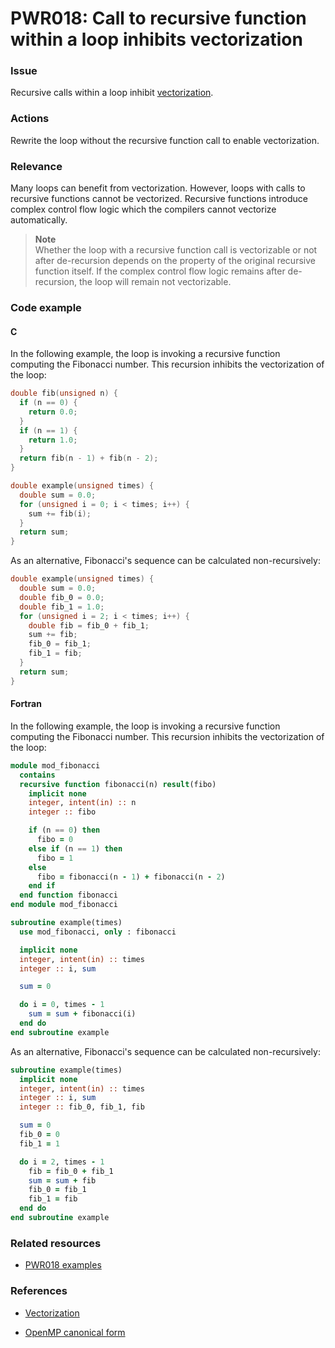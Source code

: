 # PWR018: Call to recursive function within a loop inhibits vectorization

### Issue

Recursive calls within a loop inhibit
[vectorization](../../Glossary/Vectorization.md).

### Actions

Rewrite the loop without the recursive function call to enable vectorization.

### Relevance

Many loops can benefit from vectorization. However, loops with calls to
recursive functions cannot be vectorized. Recursive functions introduce complex
control flow logic which the compilers cannot vectorize automatically.

>**Note**  
>Whether the loop with a recursive function call is vectorizable or not after
>de-recursion depends on the property of the original recursive function itself.
>If the complex control flow logic remains after de-recursion, the loop will
>remain not vectorizable.

### Code example

#### C

In the following example, the loop is invoking a recursive function computing
the Fibonacci number. This recursion inhibits the vectorization of the loop:

```c
double fib(unsigned n) {
  if (n == 0) {
    return 0.0;
  }
  if (n == 1) {
    return 1.0;
  }
  return fib(n - 1) + fib(n - 2);
}

double example(unsigned times) {
  double sum = 0.0;
  for (unsigned i = 0; i < times; i++) {
    sum += fib(i);
  }
  return sum;
}
```

As an alternative, Fibonacci's sequence can be calculated non-recursively:

```c
double example(unsigned times) {
  double sum = 0.0;
  double fib_0 = 0.0;
  double fib_1 = 1.0;
  for (unsigned i = 2; i < times; i++) {
    double fib = fib_0 + fib_1;
    sum += fib;
    fib_0 = fib_1;
    fib_1 = fib;
  }
  return sum;
}
```

#### Fortran

In the following example, the loop is invoking a recursive function computing
the Fibonacci number. This recursion inhibits the vectorization of the loop:

```f90
module mod_fibonacci
  contains
  recursive function fibonacci(n) result(fibo)
    implicit none
    integer, intent(in) :: n
    integer :: fibo

    if (n == 0) then
      fibo = 0
    else if (n == 1) then
      fibo = 1
    else
      fibo = fibonacci(n - 1) + fibonacci(n - 2)
    end if
  end function fibonacci
end module mod_fibonacci

subroutine example(times)
  use mod_fibonacci, only : fibonacci

  implicit none
  integer, intent(in) :: times
  integer :: i, sum

  sum = 0

  do i = 0, times - 1
    sum = sum + fibonacci(i)
  end do
end subroutine example
```

As an alternative, Fibonacci's sequence can be calculated non-recursively:

```f90
subroutine example(times)
  implicit none
  integer, intent(in) :: times
  integer :: i, sum
  integer :: fib_0, fib_1, fib

  sum = 0
  fib_0 = 0
  fib_1 = 1

  do i = 2, times - 1
    fib = fib_0 + fib_1
    sum = sum + fib
    fib_0 = fib_1
    fib_1 = fib
  end do
end subroutine example
```

### Related resources

* [PWR018 examples](../PWR018)

### References

* [Vectorization](../../Glossary/Vectorization.md)

* [OpenMP canonical form](../../Glossary/OpenMP-canonical-form.md)
